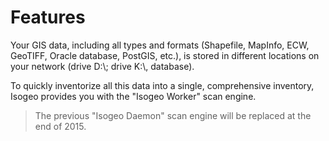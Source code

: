 # Features

Your GIS data, including all types and formats (Shapefile, MapInfo, ECW, GeoTIFF, Oracle database, PostGIS, etc.), is stored in different locations on your network (drive D:\\;  drive K:\\, database).

To quickly inventorize all this data into a single, comprehensive inventory, Isogeo provides you with the "Isogeo Worker" scan engine.

> The previous "Isogeo Daemon" scan engine will be replaced at the end of 2015.
